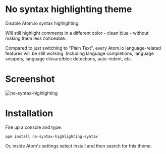# No syntax highlighting theme

Disable Atom.io syntax highlighting.

Will still highlight comments in a different color - clean blue - without making them less noticeable.

Compared to just switching to "Plain Text", every Atom.io language-related features will be still working. Including language completions, language snippets, language closure/bloc detections, auto-indent, etc.

# Screenshot

![no-syntax-highlighting](https://cloud.githubusercontent.com/assets/307597/14003310/8f68c9e6-f11f-11e5-88d2-c59dc190601e.png)

# Installation

Fire up a console and type:

```shell
apm install no-syntax-highlighting-syntax
```

Or, inside Atom's settings select Install and then search for this theme.
